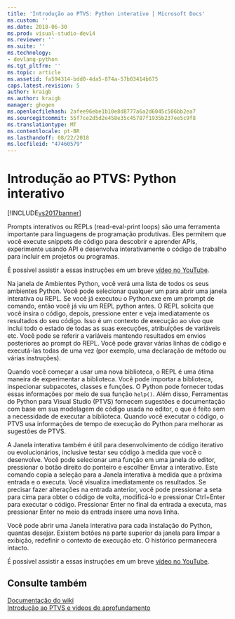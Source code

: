 ```yaml
---
title: 'Introdução ao PTVS: Python interativo | Microsoft Docs'
ms.custom: ''
ms.date: 2018-06-30
ms.prod: visual-studio-dev14
ms.reviewer: ''
ms.suite: ''
ms.technology:
- devlang-python
ms.tgt_pltfrm: ''
ms.topic: article
ms.assetid: fa594314-bdd0-4da5-874a-57b03414b675
caps.latest.revision: 5
author: kraigb
ms.author: kraigb
manager: ghogen
ms.openlocfilehash: 2afee96ebe1b10e8d8777a6a2d6045c506bb2ea7
ms.sourcegitcommit: 55f7ce2d5d2e458e35c45787f1935b237ee5c9f8
ms.translationtype: MT
ms.contentlocale: pt-BR
ms.lasthandoff: 08/22/2018
ms.locfileid: "47460579"
---
```

# <a name="getting-started-with-ptvs-interactive-python"></a>Introdução ao PTVS: Python interativo
[!INCLUDE[vs2017banner](../includes/vs2017banner.md)]

Prompts interativos ou REPLs (read-eval-print loops) são uma ferramenta importante para linguagens de programação produtivas.  Eles permitem que você execute snippets de código para descobrir e aprender APIs, experimente usando API e desenvolva interativamente o código de trabalho para incluir em projetos ou programas.  
  
 É possível assistir a essas instruções em um breve [vídeo no YouTube](https://www.youtube.com/watch?v=yc2CROtTsC0&index=5&list=PLReL099Y5nRdLgGAdrb_YeTdEnd23s6Ff).  
  
 Na janela de Ambientes Python, você verá uma lista de todos os seus ambientes Python.  Você pode selecionar qualquer um para abrir uma janela interativa ou REPL.  Se você já executou o Python.exe em um prompt de comando, então você já viu um REPL python antes.  O REPL solicita que você insira o código, depois, pressione enter e veja imediatamente os resultados do seu código.  Isso é um contexto de execução ao vivo que inclui todo o estado de todas as suas execuções, atribuições de variáveis etc.  Você pode se referir a variáveis mantendo resultados em envios posteriores ao prompt do REPL.  Você pode gravar várias linhas de código e executá-las todas de uma vez (por exemplo, uma declaração de método ou várias instruções).  
  
 Quando você começar a usar uma nova biblioteca, o REPL é uma ótima maneira de experimentar a biblioteca.  Você pode importar a biblioteca, inspecionar subpacotes, classes e funções.  O Python pode fornecer todas essas informações por meio de sua função `help()`.  Além disso, Ferramentas do Python para Visual Studio (PTVS) fornecem sugestões e documentação com base em sua modelagem de código usada no editor, o que é feito sem a necessidade de executar a biblioteca.  Quando você executar o código, o PTVS usa informações de tempo de execução do Python para melhorar as sugestões de PTVS.  
  
 A Janela interativa também é útil para desenvolvimento de código iterativo ou evolucionários, inclusive testar seu código à medida que você o desenvolve.  Você pode selecionar uma função em uma janela do editor, pressionar o botão direito do ponteiro e escolher Enviar a interativo.  Este comando copia a seleção para a Janela interativa à medida que a próxima entrada e o executa.  Você visualiza imediatamente os resultados.  Se precisar fazer alterações na entrada anterior, você pode pressionar a seta para cima para obter o código de volta, modificá-lo e pressionar Ctrl+Enter para executar o código.  Pressionar Enter no final da entrada a executa, mas pressionar Enter no meio da entrada insere uma nova linha.  
  
 Você pode abrir uma Janela interativa para cada instalação do Python, quantas desejar.  Existem botões na parte superior da janela para limpar a exibição, redefinir o contexto de execução etc.  O histórico permanecerá intacto.  
  
 É possível assistir a essas instruções em um breve [vídeo no YouTube](https://www.youtube.com/watch?v=yc2CROtTsC0&index=5&list=PLReL099Y5nRdLgGAdrb_YeTdEnd23s6Ff).  
  
## <a name="see-also"></a>Consulte também  
 [Documentação do wiki](https://github.com/Microsoft/PTVS/wiki/Interactive-REPL)   
 [Introdução ao PTVS e vídeos de aprofundamento](https://www.youtube.com/playlist?list=PLReL099Y5nRdLgGAdrb_YeTdEnd23s6Ff)

